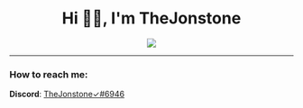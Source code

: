 <div align="center">
  <h1>Hi 👋🏻, I'm TheJonstone</h1>
  <a href="https://github.com/TheJonstone/" target="blank">
      <img src="https://github.com/TheJonstone/TheJonstone1/blob/main/TheJonstone.png"/>
  </a>
</div>
<hr>
<div align="left">
  <h3>How to reach me:</h3>
  <p><strong>Discord</strong>: <a href="https://discord.com/users/398197691072380928" target="blank">TheJonstone✓#6946</a></p>
</div>
